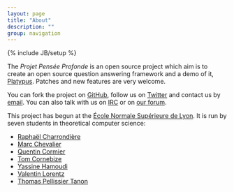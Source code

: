 ```yaml
---
layout: page
title: "About"
description: ""
group: navigation
---
```

{% include JB/setup %}

The *Projet Pensée Profonde* is an open source project which aim is to create an open source question answering framework and a demo of it, [Platypus](https://askplatyp.us). Patches and new features are very welcome.

You can fork the project on [GitHub](https://github.com/ProjetPP/), follow us on [Twitter](https://twitter.com/ProjetPP) and contact us by <a href="mailto:contact@askplatyp.us">email</a>.
You can also talk with us on <a href="irc://irc.freenode.net/projetpp">IRC</a> or on [our forum](https://discourse.askplatyp.us).



This project has begun at the [École Normale Supérieure de Lyon](http://www.ens-lyon.fr/DI/?lang=en). It is run by seven students in theoretical computer science:

* [Raphaël Charrondière](https://github.com/rcharron)
* [Marc Chevalier](https://github.com/s-i-newton)
* [Quentin Cormier](https://github.com/robocop)
* [Tom Cornebize](http://perso.ens-lyon.fr/tom.cornebize/)
* [Yassine Hamoudi](http://perso.ens-lyon.fr/yassine.hamoudi/)
* [Valentin Lorentz](https://github.com/ProgVal)
* [Thomas Pellissier Tanon](https://github.com/Tpt)
